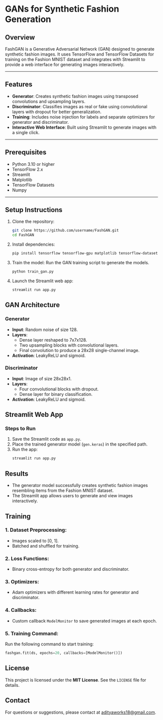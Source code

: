 # GANs for Synthetic Fashion Generation
 
## Overview
FashGAN is a Generative Adversarial Network (GAN) designed to generate synthetic fashion images. It uses TensorFlow and TensorFlow Datasets for training on the Fashion MNIST dataset and integrates with Streamlit to provide a web interface for generating images interactively.

---

## Features
- **Generator**: Creates synthetic fashion images using transposed convolutions and upsampling layers.
- **Discriminator**: Classifies images as real or fake using convolutional layers with dropout for better generalization.
- **Training**: Includes noise injection for labels and separate optimizers for generator and discriminator.
- **Interactive Web Interface**: Built using Streamlit to generate images with a single click.

---

## Prerequisites
- Python 3.10 or higher
- TensorFlow 2.x
- Streamlit
- Matplotlib
- TensorFlow Datasets
- Numpy

---

## Setup Instructions

1. Clone the repository:
   ```bash
   git clone https://github.com/username/FashGAN.git
   cd FashGAN

2. Install dependencies:
   ```bash
   pip install tensorflow tensorflow-gpu matplotlib tensorflow-datasets ipywidgets streamlit

3. Train the model:
   Run the GAN training script to generate the models.
   ```bash
   python train_gan.py

4. Launch the Streamlit web app:
   ```bash
   streamlit run app.py

## GAN Architecture

### Generator
- **Input**: Random noise of size 128.
- **Layers**:
  - Dense layer reshaped to 7x7x128.
  - Two upsampling blocks with convolutional layers.
  - Final convolution to produce a 28x28 single-channel image.
- **Activation**: LeakyReLU and sigmoid.

### Discriminator
- **Input**: Image of size 28x28x1.
- **Layers**:
  - Four convolutional blocks with dropout.
  - Dense layer for binary classification.
- **Activation**: LeakyReLU and sigmoid.

## Streamlit Web App

### Steps to Run
1. Save the Streamlit code as `app.py`.
2. Place the trained generator model (`gen.keras`) in the specified path.
3. Run the app:  
   ```bash
   streamlit run app.py

## Results
- The generator model successfully creates synthetic fashion images resembling items from the Fashion MNIST dataset.
- The Streamlit app allows users to generate and view images interactively.

## Training

### 1. Dataset Preprocessing:
- Images scaled to [0, 1].
- Batched and shuffled for training.

### 2. Loss Functions:
- Binary cross-entropy for both generator and discriminator.

### 3. Optimizers:
- Adam optimizers with different learning rates for generator and discriminator.

### 4. Callbacks:
- Custom callback `ModelMonitor` to save generated images at each epoch.

### 5. Training Command:
Run the following command to start training:
```python
fashgan.fit(ds, epochs=20, callbacks=[ModelMonitor()]) 
```

## License

This project is licensed under the **MIT License**. See the `LICENSE` file for details.

## Contact

For questions or suggestions, please contact at [adityaworks18@gmail.com](mailto:adityaworks18@gmail.com).
